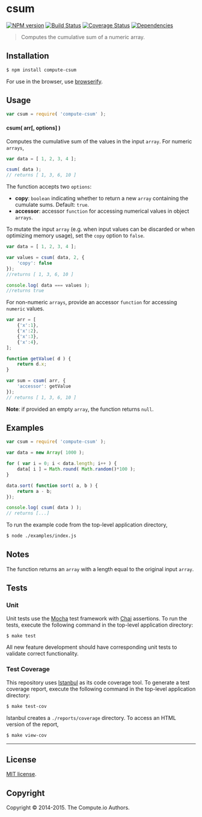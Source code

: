 csum
===
[![NPM version][npm-image]][npm-url] [![Build Status][travis-image]][travis-url] [![Coverage Status][coveralls-image]][coveralls-url] [![Dependencies][dependencies-image]][dependencies-url]

> Computes the cumulative sum of a numeric array.


## Installation

``` bash
$ npm install compute-csum
```

For use in the browser, use [browserify](https://github.com/substack/node-browserify).


## Usage


``` javascript
var csum = require( 'compute-csum' );
```

#### csum( arr[, options] )

Computes the cumulative sum of the values in the input `array`. For numeric `arrays`,

``` javascript
var data = [ 1, 2, 3, 4 ];

csum( data );
// returns [ 1, 3, 6, 10 ]
```

The function accepts two `options`:

*  __copy__: `boolean` indicating whether to return a new `array` containing the cumulate sums. Default: `true`.
*  __accessor__: accessor `function` for accessing numerical values in object `arrays`.

To mutate the input `array` (e.g. when input values can be discarded or when optimizing memory usage), set the `copy` option to `false`.

``` javascript
var data = [ 1, 2, 3, 4 ];

var values = csum( data, 2, {
	'copy': false
});
//returns [ 1, 3, 6, 10 ]

console.log( data === values );
//returns true
```


For non-numeric `arrays`, provide an accessor `function` for accessing `numeric` values.

``` javascript
var arr = [
	{'x':1},
	{'x':2},
	{'x':3},
	{'x':4},
];

function getValue( d ) {
	return d.x;
}

var sum = csum( arr, {
	'accessor': getValue
});
// returns [ 1, 3, 6, 10 ]
```


__Note__: if provided an empty `array`, the function returns `null`.

## Examples

``` javascript
var csum = require( 'compute-csum' );

var data = new Array( 1000 );

for ( var i = 0; i < data.length; i++ ) {
	data[ i ] = Math.round( Math.random()*100 );
}

data.sort( function sort( a, b ) {
	return a - b;
});

console.log( csum( data ) );
// returns [...]
```

To run the example code from the top-level application directory,

``` bash
$ node ./examples/index.js
```


## Notes

The function returns an `array` with a length equal to the original input `array`.


## Tests

### Unit

Unit tests use the [Mocha](http://mochajs.org) test framework with [Chai](http://chaijs.com) assertions. To run the tests, execute the following command in the top-level application directory:

``` bash
$ make test
```

All new feature development should have corresponding unit tests to validate correct functionality.


### Test Coverage

This repository uses [Istanbul](https://github.com/gotwarlost/istanbul) as its code coverage tool. To generate a test coverage report, execute the following command in the top-level application directory:

``` bash
$ make test-cov
```

Istanbul creates a `./reports/coverage` directory. To access an HTML version of the report,

``` bash
$ make view-cov
```


---
## License

[MIT license](http://opensource.org/licenses/MIT).


## Copyright

Copyright &copy; 2014-2015. The Compute.io Authors.


[npm-image]: http://img.shields.io/npm/v/compute-csum.svg
[npm-url]: https://npmjs.org/package/compute-csum

[travis-image]: http://img.shields.io/travis/compute-io/csum/master.svg
[travis-url]: https://travis-ci.org/compute-io/csum

[coveralls-image]: https://img.shields.io/coveralls/compute-io/csum/master.svg
[coveralls-url]: https://coveralls.io/r/compute-io/csum?branch=master

[dependencies-image]: http://img.shields.io/david/compute-io/csum.svg
[dependencies-url]: https://david-dm.org/compute-io/csum

[dev-dependencies-image]: http://img.shields.io/david/dev/compute-io/csum.svg
[dev-dependencies-url]: https://david-dm.org/dev/compute-io/csum

[github-issues-image]: http://img.shields.io/github/issues/compute-io/csum.svg
[github-issues-url]: https://github.com/compute-io/csum/issues
